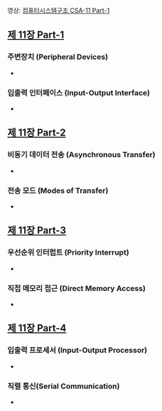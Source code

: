 영상: [컴퓨터시스템구조 CSA-11 Part-1](https://youtu.be/3bTJLI4Vwac?list=PLc8fQ-m7b1hD4jqccMlfQpWgDVdalXFbH)

## [제 11장 Part-1](https://youtu.be/3bTJLI4Vwac?list=PLc8fQ-m7b1hD4jqccMlfQpWgDVdalXFbH)

### 주변장치 (Peripheral Devices)

- 

### 입출력 인터페이스 (Input-Output Interface)

- 

## [제 11장 Part-2](https://youtu.be/S4Lv2i25Jhk?list=PLc8fQ-m7b1hD4jqccMlfQpWgDVdalXFbH)

### 비동기 데이터 전송 (Asynchronous Transfer)

- 

### 전송 모드 (Modes of Transfer)

- 

## [제 11장 Part-3](https://youtu.be/RFBVNAMVqfw?list=PLc8fQ-m7b1hD4jqccMlfQpWgDVdalXFbH)

### 우선순위 인터럽트 (Priority Interrupt)

- 

### 직접 메모리 접근 (Direct Memory Access)

- 

## [제 11장 Part-4](https://youtu.be/ek1iqvhlsEs?list=PLc8fQ-m7b1hD4jqccMlfQpWgDVdalXFbH)

### 입출력 프로세서 (Input-Output Processor)

- 

### 직렬 통신(Serial Communication)

-